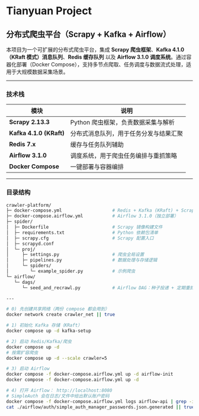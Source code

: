 # Tianyuan Project

## 分布式爬虫平台（Scrapy + Kafka + Airflow）

本项目为一个可扩展的分布式爬虫平台，集成 **Scrapy 爬虫框架**、**Kafka 4.1.0（KRaft 模式）消息队列**、**Redis 缓存队列** 以及 **Airflow 3.1.0 调度系统**。通过容器化部署（Docker Compose），支持多节点爬取、任务调度与数据流式处理，适用于大规模数据采集场景。

---

### 技术栈

| 模块 | 说明 |
|------|------|
| **Scrapy 2.13.3** | Python 爬虫框架，负责数据采集与解析 |
| **Kafka 4.1.0 (KRaft)** | 分布式消息队列，用于任务分发与结果汇聚 |
| **Redis 7.x** | 缓存与任务队列辅助 |
| **Airflow 3.1.0** | 调度系统，用于爬虫任务编排与重抓策略 |
| **Docker Compose** | 一键部署与容器编排 |

---

### 目录结构

```bash
crawler-platform/
├─ docker-compose.yml                   # Redis + Kafka (KRaft) + Scrapy 节点
├─ docker-compose.airflow.yml           # Airflow 3.1.0（独立部署）
├─ spider/
│  ├─ Dockerfile                        # Scrapy 镜像构建文件
│  ├─ requirements.txt                  # Python 依赖包清单
│  ├─ scrapy.cfg                        # Scrapy 配置入口
│  ├─ scrapyd.conf
│  └─ proj/
│     ├─ settings.py                    # 爬虫全局设置
│     ├─ pipelines.py                   # 数据处理与存储逻辑
│     └─ spiders/
│        └─ example_spider.py           # 示例爬虫
└─ airflow/
   └─ dags/
      └─ seed_and_recrawl.py            # Airflow DAG：种子投递 + 定期重抓

---

# 0) 先创建共享网络（两份 compose 都会用到）
docker network create crawler_net || true

# 1) 初始化 Kafka 存储（KRaft）
docker compose up -d kafka-setup

# 2) 启动 Redis/Kafka/爬虫
docker compose up -d
# 按需扩容爬虫
docker compose up -d --scale crawler=5

# 3) 启动 Airflow
docker compose -f docker-compose.airflow.yml up -d airflow-init
docker compose -f docker-compose.airflow.yml up -d

# 4) 打开 Airflow： http://localhost:8080
# SimpleAuth 会在日志/文件中给出默认账户密码
docker compose -f docker-compose.airflow.yml logs airflow-api | grep -i password || true
cat ./airflow/auth/simple_auth_manager_passwords.json.generated || true
